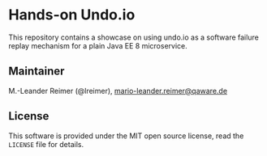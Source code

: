 # Hands-on Undo.io

This repository contains a showcase on using undo.io as a software failure replay mechanism for
a plain Java EE 8 microservice.

## Maintainer

M.-Leander Reimer (@lreimer), <mario-leander.reimer@qaware.de>

## License

This software is provided under the MIT open source license, read the `LICENSE` file for details.